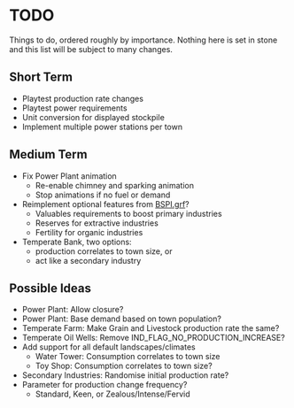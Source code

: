 # TODO
Things to do, ordered roughly by importance. Nothing here is set in stone and
this list will be subject to many changes.

## Short Term
* Playtest production rate changes
* Playtest power requirements
* Unit conversion for displayed stockpile
* Implement multiple power stations per town

## Medium Term
* Fix Power Plant animation
    * Re-enable chimney and sparking animation
    * Stop animations if no fuel or demand
* Reimplement optional features from [BSPI.grf](https://www.tt-forums.net/viewtopic.php?t=84735)?
    * Valuables requirements to boost primary industries
    * Reserves for extractive industries
    * Fertility for organic industries
* Temperate Bank, two options:
    * production correlates to town size, or
    * act like a secondary industry

## Possible Ideas
* Power Plant: Allow closure?
* Power Plant: Base demand based on town population?
* Temperate Farm: Make Grain and Livestock production rate the same?
* Temperate Oil Wells: Remove IND_FLAG_NO_PRODUCTION_INCREASE?
* Add support for all default landscapes/climates
    * Water Tower: Consumption correlates to town size
    * Toy Shop: Consumption correlates to town size?
* Secondary Industries: Randomise initial production rate?
* Parameter for production change frequency?
    * Standard, Keen, or Zealous/Intense/Fervid


